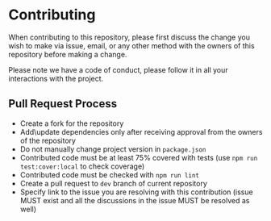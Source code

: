 # Contributing

When contributing to this repository, please first discuss the change you wish to make via issue, email, or any other
method with the owners of this repository before making a change.

Please note we have a code of conduct, please follow it in all your interactions with the project.

## Pull Request Process

- Create a fork for the repository
- Add\update dependencies only after receiving approval from the owners of the repository
- Do not manually change project version in `package.json`
- Contributed code must be at least 75% covered with tests (use `npm run test:cover:local` to check coverage)
- Contributed code must be checked with `npm run lint`
- Create a pull request to `dev` branch of current repository
- Specify link to the issue you are resolving with this contribution (issue MUST exist and all the discussions in the
  issue MUST be resolved as well)
